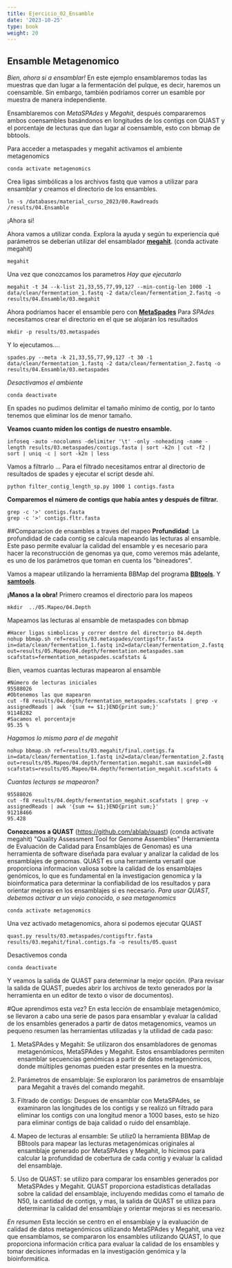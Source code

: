 ```yaml
---
title: Ejercicio_02_Ensamble
date: '2023-10-25'
type: book
weight: 20
---
```


## Ensamble Metagenomico

*Bien, ahora si a ensamblar!*
En este ejemplo ensamblaremos todas las muestras que dan lugar a la fermentación del pulque, es decir, haremos un coensamble. Sin embargo, también podríamos correr un esamble por muestra de manera independiente.

Ensamblaremos con *MetaSPAdes* y *Megahit*, después compararemos ambos coensambles basándonos en longitudes de los contigs con QUAST y el porcentaje de lecturas que dan lugar al coensamble, esto con bbmap de bbtools.

Para acceder a metaspades y megahit activamos el ambiente metagenomics

```
conda activate metagenomics
```

Crea ligas simbólicas a los archivos fastq que vamos a utilizar para ensamblar y creamos el directorio de los ensambles. 

```
ln -s /databases/material_curso_2023/00.Rawdreads  /results/04.Ensamble
```

¡Ahora si!

Ahora vamos a utilizar conda.
Explora la ayuda y según tu experiencia qué parámetros se deberían utilizar del ensamblador [**megahit**](https://github.com/voutcn/megahit).
(conda activate megahit)

```
megahit
```
Una vez que conozcamos los parametros *Hay que ejecutarlo*

```
megahit -t 34 --k-list 21,33,55,77,99,127 --min-contig-len 1000 -1 data/clean/fermentation_1.fastq -2 data/clean/fermentation_2.fastq -o results/04.Ensamble/03.megahit 
```
Ahora podriamos hacer el ensamble pero con [**MetaSpades**](https://github.com/ablab/spades)
Para *SPAdes* necesitamos crear el directorio en el que se alojarán los resultados

```
mkdir -p results/03.metaspades
```
Y lo ejecutamos....
```
spades.py --meta -k 21,33,55,77,99,127 -t 30 -1 data/clean/fermentation_1.fastq -2 data/clean/fermentation_2.fastq -o results/04.Ensamble/03.metaspades 
```
*Desactivamos el ambiente*
```
conda deactivate
```
En spades no pudimos delimitar el tamaño mínimo de contig, por lo tanto tenemos que eliminar los de menor tamaño.

**Veamos cuanto miden los contigs de nuestro ensamble.**
```
infoseq -auto -nocolumns -delimiter '\t' -only -noheading -name -length results/03.metaspades/contigs.fasta | sort -k2n | cut -f2 | sort | uniq -c | sort -k2n | less
```
Vamos a filtrarlo ... Para el filtrado necesitamos entrar al directorio de resultados de spades y ejecutar el script desde ahí.
```
python filter_contig_length_sp.py 1000 1 contigs.fasta
```
**Comparemos el número de contigs que había antes y después de filtrar.**
```
grep -c '>' contigs.fasta 
grep -c '>' contigs.fltr.fasta 
```
##Comparacion de ensambles a traves del mapeo
**Profundidad**:
La profundidad de cada contig se calcula mapeando las lecturas al ensamble. Este paso permite evaluar la calidad del ensamble y es necesario para hacer la reconstrucción de genomas ya que, como veremos más adelante, es uno de los parámetros que toman en cuenta los "bineadores". 

Vamos a mapear utilizando la herramienta BBMap del programa **[BBtools](https://jgi.doe.gov/data-and-tools/software-tools/bbtools/)**. Y [**samtools**](http://www.htslib.org/doc/samtools.html). 

**¡Manos a la obra!**
Primero creamos el directorio para los mapeos
```
mkdir  ../05.Mapeo/04.Depth
```
Mapeamos las lecturas al ensamble de metaspades con bbmap
```
#Hacer ligas simbolicas y correr dentro del directorio 04.depth
nohup bbmap.sh ref=results/03.metaspades/contigsftr.fasta in=data/clean/fermentation_1.fastq in2=data/clean/fermentation_2.fastq out=results/05.Mapeo/04.depth/fermentation.metaspades.sam   scafstats=fermentation_metaspades.scafstats &
```
Bien, veamos cuantas lecturas mapearon al ensamble
```
#Número de lecturas iniciales
95588026
#Obtenemos las que mapearon
cut -f8 results/04.depth/fermentation_metaspades.scafstats | grep -v assignedReads | awk '{sum += $1;}END{print sum;}'
91148282
#Sacamos el porcentaje
95.35 %
```
*Hagamos lo mismo para el de megahit*
```
nohup bbmap.sh ref=results/03.megahit/final.contigs.fa in=data/clean/fermentation_1.fastq in2=data/clean/fermentation_2.fastq out=results/05.Mapeo/04.depth/fermentation.megahit.sam maxindel=80 scafstats=results/05.Mapeo/04.depth/fermentation_megahit.scafstats &
```
*Cuantas lecturas se mapearon?*
```
95588026
cut -f8 results/04.depth/fermentation_megahit.scafstats | grep -v assignedReads | awk '{sum += $1;}END{print sum;}'
91218466
95.428
```
**Conozcamos a QUAST** (https://github.com/ablab/quast)
(conda activate megahit)
"Quality Assessment Tool for Genome Assemblies" (Herramienta de Evaluación de Calidad para Ensamblajes de Genomas) es una herramienta de software diseñada para evaluar y analizar la calidad de los ensamblajes de genomas. QUAST es una herramienta versatil que proporciona informacion valiosa sobre la calidad de los ensamblajes genómicos, lo que es fundamental en la investigacion genomica y la bioinformatica para determinar la confiabilidad de los resultados y para orientar mejoras en los ensamblajes si es necesario.
*Para usar QUAST, debemos activar a un viejo conocido, o sea metagenomics*
```
conda activate metagenomics
```
Una vez activado metagenomics, ahora si podemos ejecutar QUAST 
```
quast.py results/03.metaspades/contigsftr.fasta results/03.megahit/final.contigs.fa -o results/05.quast
```
Desactivemos conda
```
conda deactivate
```
Y veamos la salida de QUAST para determinar la mejor opción.
(Para revisar la salida de QUAST, puedes abrir los archivos de texto generados por la herramienta en un editor de texto o visor de documentos).

#Que aprendimos esta vez? 
En esta lección de ensamblaje metagenómico, se llevaron a cabo una serie de pasos para ensamblar y evaluar la calidad de los ensambles generados a partir de datos metagenomics, veamos un pequeno resumen las herramientas utilizadas y la utilidad de cada paso:

 1. MetaSPAdes y Megahit: Se utilizaron dos ensambladores de genomas metagenómicos, MetaSPAdes y Megahit. Estos ensambladores permiten ensamblar secuencias genómicas a partir de datos metagenómicos, donde múltiples genomas pueden estar presentes en la muestra.

 2. Parámetros de ensamblaje: Se exploraron los parámetros de ensamblaje para Megahit a través del comando megahit.
 3. Filtrado de contigs: Despues de ensamblar con MetaSPAdes, se examinaron las longitudes de los contigs y se realizó un filtrado para eliminar los contigs con una longitud menor a 1000 bases, esto se hizo para eliminar contigs de baja calidad o ruido del ensamblaje.

 4. Mapeo de lecturas al ensamble: Se utiliz0 la herramienta BBMap de BBtools para mapear las lecturas metagenómicas originales al ensamblaje generado por MetaSPAdes y Megahit, lo hicimos para calcular la profundidad de cobertura de cada contig y evaluar la calidad del ensamblaje.

 5. Uso de QUAST: se utilizo para comparar los ensambles generados por MetaSPAdes y Megahit. QUAST proporciona estadísticas detalladas sobre la calidad del ensamblaje, incluyendo medidas como el tamaño de N50, la cantidad de contigs, y mas, la salida de QUAST se utiliza para determinar la calidad del ensamblaje y orientar mejoras si es necesario.

*En resumen* 
Esta lección se centro en el ensamblaje y la evaluación de calidad de datos metagenómicos utilizando MetaSPAdes y Megahit, una vez que ensamblamos, se compararon los ensambles utilizando QUAST, lo que proporciona información crítica para evaluar la calidad de los ensambles y tomar decisiones informadas en la investigación genómica y la bioinformática.
